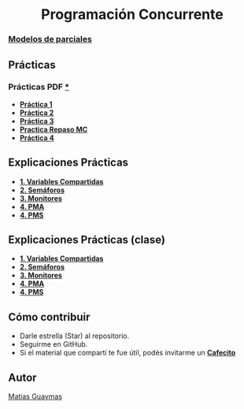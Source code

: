 <h1 align="center"> Programación Concurrente </h1>

### [**Modelos de parciales**](https://github.com/MatiasGuaymas/PC/tree/main/Parciales)

## Prácticas 
### Prácticas PDF [*](https://github.com/MatiasGuaymas/PC/tree/main/Practicas%20PDF)
* [**Práctica 1**](https://github.com/MatiasGuaymas/PC/blob/main/Resoluciones/Practica-1.md)
* [**Práctica 2**](https://github.com/MatiasGuaymas/PC/blob/main/Resoluciones/Practica-2.md)
* [**Práctica 3**](https://github.com/MatiasGuaymas/PC/blob/main/Resoluciones/Practica-3.md)
* [**Practica Repaso MC**](https://github.com/MatiasGuaymas/PC/blob/main/Resoluciones/Practica-Repaso-MC.md)
* [**Práctica 4**](https://github.com/MatiasGuaymas/PC/blob/main/Resoluciones/Practica-4.md)

## Explicaciones Prácticas
* [**1. Variables Compartidas**](https://github.com/MatiasGuaymas/PC/blob/main/Explicaciones/Explicacion-1---Variables-Compartidas.pdf) 
* [**2. Semáforos**](https://github.com/MatiasGuaymas/PC/blob/main/Explicaciones/Explicacion-2---Semaforos.pdf)
* [**3. Monitores**](https://github.com/MatiasGuaymas/PC/blob/main/Explicaciones/Explicacion-3---Monitores.pdf)
* [**4. PMA**](https://github.com/MatiasGuaymas/PC/blob/main/Explicaciones/Explicacion-4---Pasaje-de-Mensajes-Asincronicos.pdf)
* [**4. PMS**](https://github.com/MatiasGuaymas/PC/blob/main/Explicaciones/Explicacion-4---Pasaje-de-Mensajes-Sincronicos.pdf)

## Explicaciones Prácticas (clase)
* [**1. Variables Compartidas**](https://github.com/MatiasGuaymas/PC/blob/main/Explicaciones/Explicacion-1---Variables-Compartidas---Clase.pdf) 
* [**2. Semáforos**](https://github.com/MatiasGuaymas/PC/blob/main/Explicaciones/Explicacion-2---Semaforos---Clase.pdf)
* [**3. Monitores**](https://github.com/MatiasGuaymas/PC/blob/main/Explicaciones/Explicacion-3---Monitores---Clase.pdf)
* [**4. PMA**](https://github.com/MatiasGuaymas/PC/blob/main/Explicaciones/Explicacion-4---Pasaje-de-Mensajes-Asincronicos---Clase.pdf)
* [**4. PMS**](https://github.com/MatiasGuaymas/PC/blob/main/Explicaciones/Explicacion-4---Pasaje-de-Mensajes-Sincronicos---Clase.pdf)

## Cómo contribuir
* Darle estrella (Star) al repositorio.
* Seguirme en GitHub.
* Si el material que compartí te fue útil, podés invitarme un **[Cafecito](https://cafecito.app/matiasguaymas)**

## Autor

[Matias Guaymas](https://www.linkedin.com/in/matiasguaymas/)

